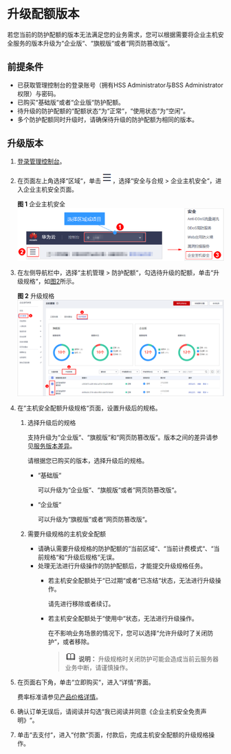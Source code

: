 # 升级配额版本<a name="hss_01_0121"></a>

若您当前的防护配额的版本无法满足您的业务需求，您可以根据需要将企业主机安全服务的版本升级为“企业版“、“旗舰版“或者“网页防篡改版“。

## 前提条件<a name="section3817278171"></a>

-   已获取管理控制台的登录账号（拥有HSS Administrator与BSS Administrator权限）与密码。
-   已购买“基础版“或者“企业版“防护配额。
-   待升级的防护配额的“配额状态“为“正常“，“使用状态“为“空闲“。
-   多个防护配额同时升级时，请确保待升级的防护配额为相同的版本。

## 升级版本<a name="section1340210217495"></a>

1.  [登录管理控制台](https://console.huaweicloud.com)。
2.  在页面左上角选择“区域“，单击![](figures/icon-servicelist.png)，选择“安全与合规  \>  企业主机安全“，进入企业主机安全页面。

    **图 1**  企业主机安全<a name="hss_01_0229_fig65591238182410"></a>  
    ![](figures/企业主机安全.png "企业主机安全")

3.  在左侧导航栏中，选择“主机管理  \>  防护配额“，勾选待升级的配额，单击“升级规格“，如[图2](#fig556182413233)所示。

    **图 2**  升级规格<a name="fig556182413233"></a>  
    ![](figures/升级规格.png "升级规格")

4.  在“主机安全配额升级规格“页面，设置升级后的规格。
    1.  选择升级后的规格

        支持升级为“企业版“、“旗舰版“和“网页防篡改版“。版本之间的差异请参见[服务版本差异](https://support.huaweicloud.com/productdesc-hss/hss_01_0136.html)。

        请根据您已购买的版本，选择升级后的规格。

        -   “基础版“

            可以升级为“企业版“、“旗舰版“或者“网页防篡改版“。

        -   “企业版“

            可以升级为“旗舰版“或者“网页防篡改版“。

    2.  需要升级规格的主机安全配额
        -   请确认需要升级规格的防护配额的“当前区域“、“当前计费模式“、“当前规格“和“升级后规格“无误。
        -   处理无法进行升级操作的防护配额后，才能提交升级规格任务。
            -   若主机安全配额处于“已过期“或者“已冻结“状态，无法进行升级操作。

                请先进行移除或者续订。

            -   若主机安全配额处于“使用中“状态，无法进行升级操作。

                在不影响业务场景的情况下，您可以选择“允许升级时了关闭防护“，或者移除。

                >![](public_sys-resources/icon-note.gif) **说明：** 
                >升级规格时关闭防护可能会造成当前云服务器业务中断，请谨慎操作。



5.  在页面右下角，单击“立即购买“，进入“详情“界面。

    费率标准请参见[产品价格详情](https://www.huaweicloud.com/price_detail.html#/hss_detail)。

6.  确认订单无误后，请阅读并勾选“我已阅读并同意《企业主机安全免责声明》“。
7.  单击“去支付“，进入“付款“页面，付款后，完成主机安全配额的升级规格操作。

